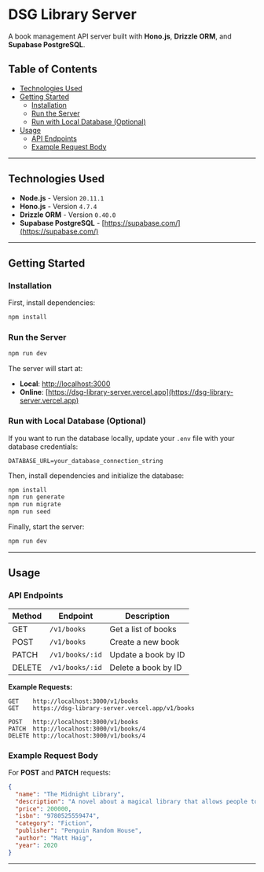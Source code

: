 # DSG Library Server

A book management API server built with **Hono.js**, **Drizzle ORM**, and **Supabase PostgreSQL**.

## Table of Contents
- [Technologies Used](#technologies-used)
- [Getting Started](#getting-started)
  - [Installation](#installation)
  - [Run the Server](#run-the-server)
  - [Run with Local Database (Optional)](#run-with-local-database-optional)
- [Usage](#usage)
  - [API Endpoints](#api-endpoints)
  - [Example Request Body](#example-request-body)

---

## Technologies Used
- **Node.js** - Version `20.11.1`
- **Hono.js** - Version `4.7.4`
- **Drizzle ORM** - Version `0.40.0`
- **Supabase PostgreSQL** - [https://supabase.com/](https://supabase.com/)

---

## Getting Started

### Installation

First, install dependencies:

```bash
npm install
```

### Run the Server

```bash
npm run dev
```

The server will start at:

- **Local**: [http://localhost:3000](http://localhost:3000)
- **Online**: [https://dsg-library-server.vercel.app](https://dsg-library-server.vercel.app)

### Run with Local Database (Optional)

If you want to run the database locally, update your `.env` file with your database credentials:

```env
DATABASE_URL=your_database_connection_string
```

Then, install dependencies and initialize the database:

```bash
npm install
npm run generate
npm run migrate
npm run seed
```

Finally, start the server:

```bash
npm run dev
```

---

## Usage

### API Endpoints

| Method | Endpoint                   | Description                      |
|--------|----------------------------|----------------------------------|
| GET    | `/v1/books`                | Get a list of books             |
| POST   | `/v1/books`                | Create a new book               |
| PATCH  | `/v1/books/:id`            | Update a book by ID             |
| DELETE | `/v1/books/:id`            | Delete a book by ID             |

**Example Requests:**
```http
GET    http://localhost:3000/v1/books
GET    https://dsg-library-server.vercel.app/v1/books

POST   http://localhost:3000/v1/books
PATCH  http://localhost:3000/v1/books/4
DELETE http://localhost:3000/v1/books/4
```

### Example Request Body

For **POST** and **PATCH** requests:

```json
{
  "name": "The Midnight Library",
  "description": "A novel about a magical library that allows people to explore different versions of their lives.",
  "price": 200000,
  "isbn": "9780525559474",
  "category": "Fiction",
  "publisher": "Penguin Random House",
  "author": "Matt Haig",
  "year": 2020
}
```

---
